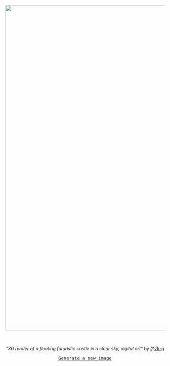 
<div align="center">
  <a href="https://raw.githubusercontent.com/zk-g/zk-g/main/images/38.png"><img src="https://raw.githubusercontent.com/zk-g/zk-g/main/images/38.png" width="1024px"></a>
  <br>
  <br>
  <br>
  <p class="has-text-grey"><i>"3D render of a floating futuristic castle in a clear sky, digital art"</i> by <a href="https://github.com/zk-g" target="_blank">@zk-g</a></p>
  <p><samp><a href="https://github.com/zk-g/zk-g/issues/new/choose">Generate a new image</a></samp></p>
</div>
